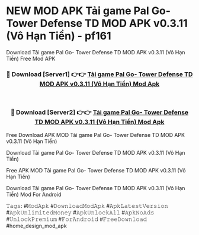 # NEW MOD APK Tải game Pal Go- Tower Defense TD MOD APK v0.3.11 (Vô Hạn Tiền) - pf161
Download Tải game Pal Go- Tower Defense TD MOD APK v0.3.11 (Vô Hạn Tiền) Free Mod APK

<div align="center">
<h3>🔴 Download [Server1] 👉👉 <a href="https://apk-comot.site?title=Tải_game_Pal_Go-_Tower_Defense_TD_MOD_APK_v0.3.11_(Vô_Hạn_Tiền)">Tải game Pal Go- Tower Defense TD MOD APK v0.3.11 (Vô Hạn Tiền) Mod Apk</a></h3><br>

<h3>🔴 Download [Server2] 👉👉 <a href="https://apk-comot.site?title=Tải_game_Pal_Go-_Tower_Defense_TD_MOD_APK_v0.3.11_(Vô_Hạn_Tiền)">Tải game Pal Go- Tower Defense TD MOD APK v0.3.11 (Vô Hạn Tiền) Mod Apk</a></h3>
</div>


Free Download APK MOD Tải game Pal Go- Tower Defense TD MOD APK v0.3.11 (Vô Hạn Tiền)

Download Tải game Pal Go- Tower Defense TD MOD APK v0.3.11 (Vô Hạn Tiền) 

Free APK MOD Tải game Pal Go- Tower Defense TD MOD APK v0.3.11 (Vô Hạn Tiền) 

Download Tải game Pal Go- Tower Defense TD MOD APK v0.3.11 (Vô Hạn Tiền) Mod For Android

𝚃𝚊𝚐𝚜: #𝙼𝚘𝚍𝙰𝚙𝚔 #𝙳𝚘𝚠𝚗𝚕𝚘𝚊𝚍𝙼𝚘𝚍𝙰𝚙𝚔 #𝙰𝚙𝚔𝙻𝚊𝚝𝚎𝚜𝚝𝚅𝚎𝚛𝚜𝚒𝚘𝚗 #𝙰𝚙𝚔𝚄𝚗𝚕𝚒𝚖𝚒𝚝𝚎𝚍𝙼𝚘𝚗𝚎𝚢 #𝙰𝚙𝚔𝚄𝚗𝚕𝚘𝚌𝚔𝙰𝚕𝚕 #𝙰𝚙𝚔𝙽𝚘𝙰𝚍𝚜 #𝚄𝚗𝚕𝚘𝚌𝚔𝙿𝚛𝚎𝚖𝚒𝚞𝚖 #𝙵𝚘𝚛𝙰𝚗𝚍𝚛𝚘𝚒𝚍 #𝙵𝚛𝚎𝚎𝙳𝚘𝚠𝚗𝚕𝚘𝚊𝚍 #home_design_mod_apk